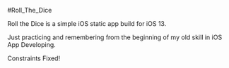 #Roll_The_Dice

Roll the Dice is a simple iOS static app build for iOS 13.

Just practicing and remembering from the beginning of my old skill in iOS App Developing.

Constraints Fixed!
